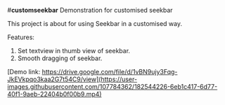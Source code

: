 #**customseekbar**
Demonstration for customised seekbar

This project is about for using Seekbar in a customised way.

Features:

1. Set textview in thumb view of seekbar.
2. Smooth dragging of seekbar.

[Demo link: https://drive.google.com/file/d/1vBN9ujy3Fqg-JkEVkpqo3kaa2G7t54C9/view](https://user-images.githubusercontent.com/107784362/182544226-6eb1c417-6d77-40f1-9aeb-22404b0f00b9.mp4)
